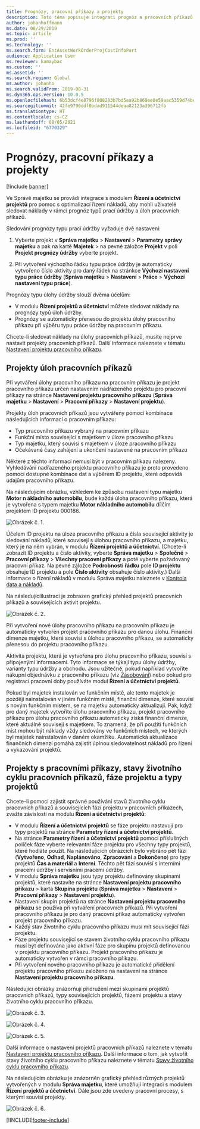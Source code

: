 ```yaml
---
title: Prognózy, pracovní příkazy a projekty
description: Toto téma popisuje integraci prognóz a pracovních příkazů s modulem Řízení a účetnictví projektů ve Správě majetku.
author: johanhoffmann
ms.date: 08/29/2019
ms.topic: article
ms.prod: ''
ms.technology: ''
ms.search.form: EntAssetWorkOrderProjCostInfoPart
audience: Application User
ms.reviewer: kamaybac
ms.custom: ''
ms.assetid: ''
ms.search.region: Global
ms.author: johanho
ms.search.validFrom: 2019-08-31
ms.dyn365.ops.version: 10.0.5
ms.openlocfilehash: 6b53dcf4e8796f808283b7bd5ea92b869ee0e59aac5359d74bcdc5de37ea7352
ms.sourcegitcommit: 42fe9790ddf0bdad911544deaa82123a396712fb
ms.translationtype: HT
ms.contentlocale: cs-CZ
ms.lasthandoff: 08/05/2021
ms.locfileid: "6770329"
---
```

# <a name="forecasts-work-orders-and-projects"></a>Prognózy, pracovní příkazy a projekty

[!include [banner](../../includes/banner.md)]

 

Ve Správě majetku se provádí integrace s modulem **Řízení a účetnictví projektů** pro pomoc s optimalizací řízení nákladů, aby mohli uživatelé sledovat náklady v rámci prognóz typů prací údržby a úloh pracovních příkazů.

Sledování prognózy typu prací údržby vyžaduje dvě nastavení:

1. Vyberte projekt v **Správa majetku** > **Nastavení** > **Parametry správy majetku** a pak na kartě **Majetek** > na pevné záložce **Projekt** v poli **Projekt prognózy údržby** vyberte projekt.

2. Při vytvoření výchozího řádku typu práce údržby je automaticky vytvořeno číslo aktivity pro daný řádek na stránkce **Výchozí nastavení typu práce údržby** (**Správa majetku** > **Nastavení** > **Práce** > **Výchozí nastavení typu práce**).

Prognózy typu úlohy údržby slouží dvěma účelům: 

- V modulu **Řízení projektů a účetnictví** můžete sledovat náklady na prognózy typů úloh údržby. 
- Prognózy se automaticky přenesou do projektu úlohy pracovního příkazu při výběru typu práce údržby na pracovním příkazu.

Chcete-li sledovat náklady na úlohy pracovních příkazů, musíte nejprve nastavit projekty pracovních příkazů. Další informace naleznete v tématu [Nastavení projektu pracovního příkazu](../setup-for-work-orders/work-order-project-setup.md).

## <a name="work-order-job-projects"></a>Projekty úloh pracovních příkazů

Při vytváření úlohy pracovního příkazu na pracovním příkazu je projekt pracovního příkazu určen nastavením nadřazeného projektu pro pracovní příkazy na stránce **Nastavení projektu pracovního příkazu** (**Správa majetku** > **Nastavení** > **Pracovní příkazy** > **Nastavení projektu**).

Projekty úloh pracovních příkazů jsou vytvářeny pomocí kombinace následujících informací o pracovním příkazu:

- Typ pracovního příkazu vybraný na pracovním příkazu 
- Funkční místo související s majetkem v úloze pracovního příkazu
- Typ majetku, který souvisí s majetkem v úloze pracovního příkazu  
- Očekávané časy zahájení a ukončení nastavené na pracovním příkazu  

Některé z těchto informací nemusí být v pracovním příkazu nalezeny. Vyhledávání nadřazeného projektu pracovního příkazu je proto provedeno pomocí dostupné kombinace dat a výběrem ID projektu, které odpovídá údajům pracovního příkazu.

Na následujícím obrázku, vzhledem ke způsobu nsatavení typu majetku **Motor n ákladního automobilu**, bude každá úloha pracovního příkazu, která je vytvořena s typem majetku **Motor nákladního automobilu** dílčím projektem ID projektu 000186.

![Obrázek č. 1.](media/01-integration-to-pma.png)

Účelem ID projektu na úloze pracovního příkazu a čísla související aktivity je sledování nákladů, které souvisejí s úlohou pracovního příkazu, a majetku, který je na něm vybrán, v modulu **Řízení projektů a účetnictví**. (Chcete-li zobrazit ID projektu a číslo aktivity, vyberte **Správa majetku** > **Společné** > **Pracovní příkazy** > **Všechny pracovní příkazy** a poté vyberte požadovaný pracovní příkaz. Na pevné záložce **Podrobnosti řádku** pole **ID projektu** obsahuje ID projektu a pole **Číslo aktivity** obsahuje číslo aktivity.) Další informace o řízení nákladů v modulu Správa majetku naleznete v [Kontrola data a nákladů](../controlling-and-reporting/cost-and-date-control.md).

Na následujícíilustraci je zobrazen grafický přehled projektů pracovních příkazů a souvisejících aktivit projektu.

![Obrázek č. 2.](media/02-integration-to-pma.png)

Při vytvoření nové úlohy pracovního příkazu na pracovním příkazu je automaticky vytvořen projekt pracovního příkazu pro danou úlohu. Finanční dimenze majetku, které souvisí s úlohou pracovního příkazu, se automaticky přenesou do projektu pracovního příkazu.

Aktivita projektu, která je vytvořena pro úlohu pracovního příkazu, souvisí s připojenými informacemi. Tyto informace se týkají typu úlohy údržby, varianty typu údržby a obchodu. Jsou užitečné, pokud například vytvoříte nákupní objednávku z pracovního příkazu (viz [Zásobování](../work-orders/procurement.md)) nebo pokud pro registraci pracovní doby používáte modul **Řízení a účetnictví projektů**.

Pokud byl majetek instalován ve funkčním místě, ale tento majetek je později nainstalován v jiném funkčním místě, finanční dimenze, které souvisí s novým funkčním místem, se na majetku automaticky aktualizují. Pak, když pro daný majetek vytvoříte úlohu pracovního příkazu, projekt pracovního příkazu pro úlohu pracovního příkazu automaticky získá finanční dimenze, které aktuálně souvisejí s majetkem. To znamená, že při použití funkčních míst mohou být náklady vždy sledovány ve funkčních místech, ve kterých byl majetek nainstalován v daném okamžiku. Automatická aktualizace finančních dimenzí pomáhá zajistit úplnou sledovatelnost nákladů pro řízení a vykazování projektů.

## <a name="work-order-projects-work-order-lifecycle-states-project-stages-and-project-types"></a>Projekty s pracovními příkazy, stavy životního cyklu pracovních příkazů, fáze projektu a typy projektů

Chcete-li pomoci zajistit správné používání stavů životního cyklu pracovních příkazů a souvisejících fází projektu v pracovních příkazech, zvažte závislosti na modulu **Řízení a účetnictví projektů**:

- V modulu **Řízení a účetnictví projektů** se fáze projektu nastavují pro typy projektů na stránce **Parametry řízení a účetnictví projektů**.  
- Na stránce **Parametry řízení a účetnictví projektů** pomocí příslušných políček fáze vyberte relevantní fáze projektu pro všechny typy projektů, které hodláte použít. Na následujících obrázcích bylo vybráno pět fází (**Vytvořeno**, **Odhad**, **Naplánováno**, **Zpracování** a **Dokončeno**) pro typy projektů **Čas a materiál** a **Interní**. Těchto pět fází souvisí s interními pracemi údržby i servisními pracemi údržby.
- V modulu **Správa majetku** jsou typy projektu definovány skupinami projektů, které nastavíte na stránce **Nastavení projektu pracovního příkazu** > karta **Skupina projektu** (**Správa majetku** > **Nastavení** > **Pracovní příkazy** > **Nastavení projektu**).  
- Nastavení skupin projektů na stránce **Nastavení projektu pracovního příkazu** se používá při vytváření pracovních příkazů. Při vytvoření pracovního příkazu je pro daný pracovní příkaz automaticky vytvořen projekt pracovního příkazu.  
- Každý stav životního cyklu pracovního příkazu musí mít související fázi projektu.  
- Fáze projektu související se stavem životního cyklu pracovního příkazu musí být definována jako aktivní fáze pro skupinu projektů definovanou v projektu pracovního příkazu. Projekt pracovního příkazu je automaticky vytvořen v rámci pracovního příkazu.
- Při vytvoření nového pracovního příkazu je automatické přidělení projektu pracovního příkazu založeno na nastavení na stránce **Nastavení projektu pracovního příkazu**.  

Následující obrázky znázorňují přidružení mezi skupinami projektů pracovních příkazů, typy souvisejících projektů, fázemi projektu a stavy životního cyklu pracovního příkazu.

![Obrázek č. 3.](media/03-integration-to-pma.png)

![Obrázek č. 4.](media/04-integration-to-pma.png)

![Obrázek č. 5.](media/05-integration-to-pma.png)

Další informace o nastavení projektů pracovních příkazů naleznete v tématu [Nastavení projektu pracovního příkazu](../setup-for-work-orders/work-order-project-setup.md). Další informace o tom, jak vytvořit stavy životního cyklu pracovního příkazu naleznete v tématu [Stavy životního cyklu pracovního příkazu](../setup-for-work-orders/work-order-lifecycle-states.md).

Na následujícím obrázku je znázorněn grafický přehled různých projektů vytvořených v modulu **Správa majetku**, které umožňují integraci s modulem **Řízení projektů a účetnictví**. Dále jsou zde uvedeny pracovní procesy, s kterými souvisí projekty.

![Obrázek č. 6.](media/06-integration-to-pma.png)



[!INCLUDE[footer-include](../../../includes/footer-banner.md)]